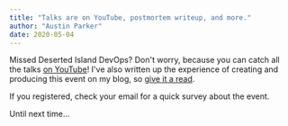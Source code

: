 ```yaml
---
title: "Talks are on YouTube, postmortem writeup, and more."
author: "Austin Parker"
date: 2020-05-04
---
```


Missed Deserted Island DevOps? Don't worry, because you can catch all the talks [on YouTube](https://www.youtube.com/playlist?list=PLVUQjiv8GtwL-B9AJJ-rNdiDtcU2wo7Gy)! I've also written up the experience of creating and producing this event on my blog, so [give it a read](https://aparker.io/posts/deserted-island-devops/).

If you registered, check your email for a quick survey about the event.

Until next time...
